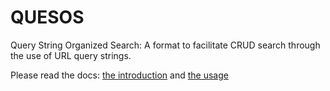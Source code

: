# QUESOS
Query String Organized Search: A format to facilitate CRUD search through the use of URL query strings.

Please read the docs: [the introduction](docs/intro.md) and [the usage](docs/usage.md)
